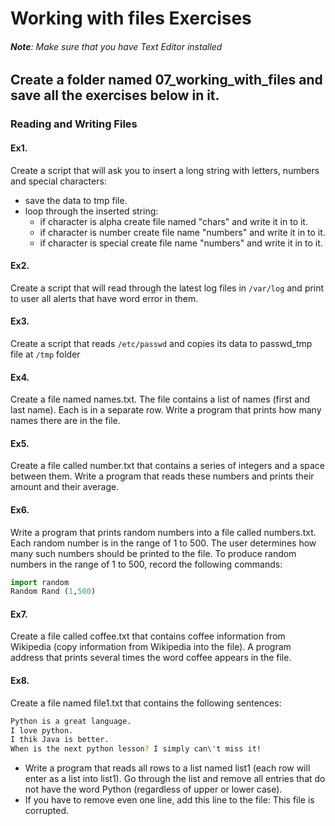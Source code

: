# Working with files Exercises

###### **Note**: Make sure that you have Text Editor installed


## Create a folder named 07_working_with_files and save all the exercises below in it.

### Reading and Writing Files

#### Ex1.

Create a script that will ask you to insert a long string with letters, numbers and special characters:

- save the data to tmp file.
- loop through the inserted string:
  - if character is alpha create file named "chars" and write it in to it.
  - if character is number create file name "numbers" and write it in to it.
  - if character is special create file name "numbers" and write it in to it.


#### Ex2.

Create a script that will read through the latest log files in `/var/log` and print to user all alerts that have word error in them.

#### Ex3.

Create a script that reads `/etc/passwd` and copies its data to passwd_tmp file at `/tmp` folder

#### Ex4.

Create a file named names.txt. The file contains a list of names (first and last name). Each is in a separate row. Write a program that prints how many names there are in the file.

#### Ex5.

Create a file called number.txt that contains a series of integers and a space between them. Write a program that reads these numbers and prints their amount and their average.

#### Ex6.

Write a program that prints random numbers into a file called numbers.txt. Each random number is in the range of 1 to 500. The user determines how many such numbers should be printed to the file. To produce random numbers in the range of 1 to 500, record the following commands:

```py
import random
Random Rand (1,500)
```

#### Ex7.

Create a file called coffee.txt that contains coffee information from Wikipedia (copy information from Wikipedia into the file). A program address that prints several times the word coffee appears in the file.

#### Ex8.

Create a file named file1.txt that contains the following sentences:
```bash
Python is a great language.
I love python.
I thik Java is better.
When is the next python lesson? I simply can\'t miss it!
```
- Write a program that reads all rows to a list named list1 (each row will enter as a list into list1). Go through the list and remove all entries that do not have the word Python (regardless of upper or lower case).
- If you have to remove even one line, add this line to the file: This file is corrupted.

